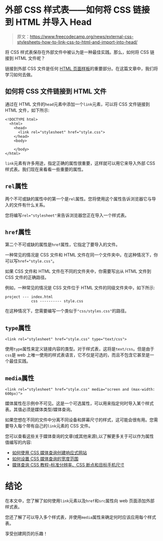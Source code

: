 # 外部 CSS 样式表——如何将 CSS 链接到 HTML 并导入 Head

> 原文：<https://www.freecodecamp.org/news/external-css-stylesheets-how-to-link-css-to-html-and-import-into-head/>

将 CSS 样式表保存在外部文件中被认为是一种最佳实践。那么，如何将 CSS 链接到 HTML 文件呢？

链接到外部 CSS 文件是任何 [HTML 页面样板](https://www.freecodecamp.org/news/basic-html5-template-boilerplate-code-example/)的重要部分。在这篇文章中，我们将学习如何去做。

## **如何将 CSS 文件链接到 HTML 文件**

通过在 HTML 文件的`head`元素中添加一个`link`元素，可以将 CSS 文件链接到 HTML 文件，如下所示:

```
<!DOCTYPE html>
  <html>
    <head>
      <link rel="stylesheet" href="style.css">
    </head>
    <body>

    </body>
</html>
```

`link`元素有许多用途，指定正确的属性很重要，这样就可以用它来导入外部 CSS 样式表。我们现在来看看一些重要的属性。

## **`rel`属性**

两个不可或缺的属性中的第一个是`rel`属性。您将使用这个属性告诉浏览器它与导入的文件有什么关系。

您将编写`rel="stylesheet"`来告诉浏览器您正在导入一个样式表。

## **`href`属性**

第二个不可或缺的属性是`href`属性，它指定了要导入的文件。

一种常见的情况是 CSS 文件和 HTML 文件在同一个文件夹中。在这种情况下，你可以写`href="style.css"`。

如果 CSS 文件和 HTML 文件在不同的文件夹中，你需要写出从 HTML 文件到 CSS 文件的正确路径。

例如，一种常见的情况是 CSS 文件位于 HTML 文件的同级文件夹中，如下所示:

```
project --- index.html
            css ---------- style.css
```

在这种情况下，您需要编写一个类似于`"css/styles.css"`的路径。

## **`type`属性**

```
<link rel="stylesheet" href="style.css" type="text/css">
```

使用`type`属性来定义链接内容的类型。对于样式表，这将是`text/css`。但是由于`css`是 web 上唯一使用的样式表语言，它不仅是可选的，而且不包含它甚至是一个最佳实践。

## **`media`属性**

```
<link rel="stylesheet" href="style.css" media="screen and (max-width: 600px)">
```

媒体属性在示例中不可见。这是一个可选属性，可以用来指定何时导入某个样式表。其值必须是媒体类型/媒体查询。

如果您想在不同的文件中分离不同设备和屏幕尺寸的样式，这可能会很有用。您需要导入每个带有自己的`link`元素的 CSS 文件。

您可以查看这些关于媒体查询的文章(或其他来源),以了解更多关于可以作为属性值编写的内容:

*   [如何使用 CSS 媒体查询创建响应式网站](https://www.freecodecamp.org/news/how-to-use-css-media-queries-to-create-responsive-websites/)
*   [如何设置 CSS 媒体查询的宽度范围](https://www.freecodecamp.org/news/media-queries-width-ranges/)
*   [媒体查询 CSS 教程–标准分辨率、CSS 断点和目标手机尺寸](https://www.freecodecamp.org/news/css-media-queries-breakpoints-media-types-standard-resolutions-and-more/)

# **结论**

在本文中，您了解了如何使用`link`元素以及`href`和`src`属性向 web 页面添加外部样式表。

您还了解了可以导入多个样式表，并使用`media`属性来确定何时应该应用每个样式表。

享受创建网页的乐趣！